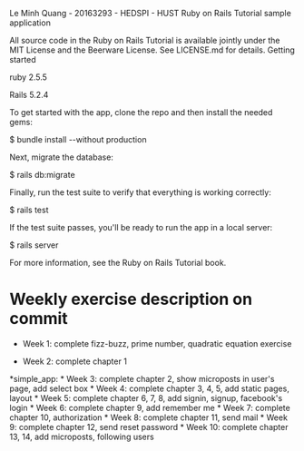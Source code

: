 Le Minh Quang - 20163293 - HEDSPI - HUST
Ruby on Rails Tutorial sample application

All source code in the Ruby on Rails Tutorial is available jointly under the MIT License and the Beerware License. See LICENSE.md for details.
Getting started

ruby 2.5.5

Rails 5.2.4

To get started with the app, clone the repo and then install the needed gems:

$ bundle install --without production

Next, migrate the database:

$ rails db:migrate

Finally, run the test suite to verify that everything is working correctly:

$ rails test

If the test suite passes, you'll be ready to run the app in a local server:

$ rails server

For more information, see the Ruby on Rails Tutorial book.


# Weekly exercise description on commit

* Week 1: complete fizz-buzz, prime number, quadratic equation exercise

* Week 2: complete chapter 1

*simple_app:
	* Week 3: complete chapter 2, show microposts in user's page, add select box
	* Week 4: complete chapter 3, 4, 5, add static pages, layout
	* Week 5: complete chapter 6, 7, 8, add signin, signup, facebook's login
	* Week 6: complete chapter 9, add remember me
	* Week 7: complete chapter 10, authorization
	* Week 8: complete chapter 11, send mail
	* Week 9: complete chapter 12, send reset password
	* Week 10: complete chapter 13, 14, add microposts, following users
